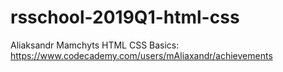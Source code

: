 # rsschool-2019Q1-html-css
Aliaksandr Mamchyts
HTML CSS Basics: https://www.codecademy.com/users/mAliaxandr/achievements
